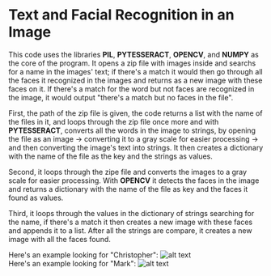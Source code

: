 # Text and Facial Recognition in an Image   

This code uses the libraries **PIL**, **PYTESSERACT**, **OPENCV**, and **NUMPY** as the core of the program. It opens a zip file with images inside and searchs for a name in the images' text; if there's a match it would then go through all the faces it recognized in the images and returns as a new image with these faces on it. If there's a match for the word but not faces are recognized in the image, it would output "there's a match but no faces in the file".   

First, the path of the zip file is given, the code returns a list with the name of the files in it, and loops through the zip file once more and with **PYTESSERACT**, converts all the words in the image to strings, by opening the file as an image -> converting it to a gray scale for easier processing -> and then converting the image's text into strings. It then creates a dictionary with the name of the file as the key and the strings as values.

Second, it loops through the zipe file and converts the images to a gray scale for easier processing. With **OPENCV** it detects the faces in the image and returns a dictionary with the name of the file as key and the faces it found as values.

Third, it loops through the values in the dictionary of strings searching for the name, if there's a match it then creates a new image with these faces and appends it to a list. After all the strings are compare, it creates a new image with all the faces found.

Here's an example looking for "Christopher":
![alt text](https://raw.githubusercontent.com/dsalzedon/facial_recognition/main/img/1.png)   
Here's an example looking for "Mark":
![alt text](https://raw.githubusercontent.com/dsalzedon/facial_recognition/main/img/2.png)   
